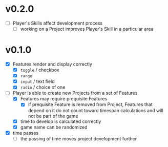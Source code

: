 # v0.2.0

- [ ] Player's Skills affect development process
  - [ ] working on a Project improves Player's Skill in a particular area

# v0.1.0

- [x] Features render and display correctly
  - [x] `toggle` / checkbox
  - [x] `range`
  - [x] `input` / text field
  - [x] `radio` / choice of one
- [ ] Player is able to create new Projects from a set of Features
  - [x] Features may require prequisite Features
    - [x] if prequisite Feature is removed from Project, Features that depend on it do not count toward timespan calculations and will not be part of the game
  - [x] time to develop is calculated correctly
  - [x] game name can be randomized
- [x] time passes
  - [ ] the passing of time moves project development further
